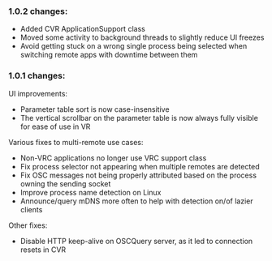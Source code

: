 ### 1.0.2 changes:
* Added CVR ApplicationSupport class
* Moved some activity to background threads to slightly reduce UI freezes
* Avoid getting stuck on a wrong single process being selected when switching remote apps with downtime between them


### 1.0.1 changes:
UI improvements:
* Parameter table sort is now case-insensitive
* The vertical scrollbar on the parameter table is now always fully visible for ease of use in VR

Various fixes to multi-remote use cases:
* Non-VRC applications no longer use VRC support class
* Fix process selector not appearing when multiple remotes are detected
* Fix OSC messages not being properly attributed based on the process owning the sending socket
* Improve process name detection on Linux
* Announce/query mDNS more often to help with detection on/of lazier clients

Other fixes:
* Disable HTTP keep-alive on OSCQuery server, as it led to connection resets in CVR
